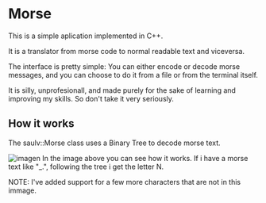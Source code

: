 # Morse
<p>This is a simple aplication implemented in C++.</p>
<p>It is a translator from morse code to normal readable text and viceversa.</p>
<p>The interface is pretty simple: You can either encode or decode morse messages, and you can choose to do it from a file or from the terminal itself.</p>
<p>It is silly, unprofesionall, and made purely for the sake of learning and improving my skills. So don't take it very seriously.</p>

## How it works
The saulv::Morse class uses a Binary Tree to decode morse text.

![imagen](https://user-images.githubusercontent.com/84346214/206912776-2b6f7f10-bcf6-4f73-a5dc-aab5743c1db8.png)
In the image above you can see how it works. If i have a morse text like "\_\.", following the tree i get the letter N.

  NOTE: I've added support for a few more characters that are not in this immage.
